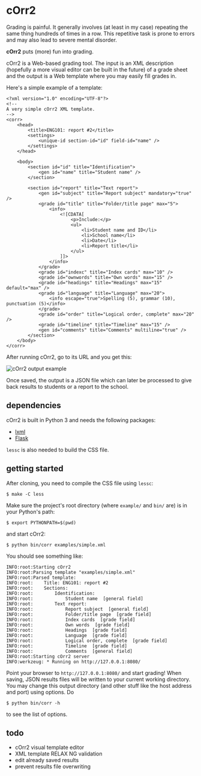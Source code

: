 cOrr2
=====

Grading is painful. It generally involves (at least in my case) repeating the
same thing hundreds of times in a row. This repetitive task is prone to errors
and may also lead to severe mental disorder.

**cOrr2** puts (more) fun into grading.

cOrr2 is a Web-based grading tool. The input is an XML description (hopefully
a more visual editor can be built in the future) of a grade sheet and the output
is a Web template where you may easily fill grades in.

Here's a simple example of a template:

```
<?xml version="1.0" encoding="UTF-8"?>
<!--
A very simple cOrr2 XML template.
-->
<corr>
    <head>
        <title>ENG101: report #2</title>
        <settings>
            <unique-id section-id="id" field-id="name" />
        </settings>
    </head>

    <body>
        <section id="id" title="Identification">
            <gen id="name" title="Student name" />
        </section>

        <section id="report" title="Text report">
            <gen id="subject" title="Report subject" mandatory="true" />
            <grade id="title" title="Folder/title page" max="5">
                <info>
                    <![CDATA[
                        <p>Include:</p>
                        <ul>
                            <li>Student name and ID</li>
                            <li>School name</li>
                            <li>Date</li>
                            <li>Report title</li>
                        </ul>
                    ]]>
                </info>
            </grade>
            <grade id="indexc" title="Index cards" max="10" />
            <grade id="ownwords" title="Own words" max="15" />
            <grade id="headings" title="Headings" max="15" default="max" />
            <grade id="language" title="Language" max="20">
                <info escape="true">Spelling (5), grammar (10), punctuation (5)</info>
            </grade>
            <grade id="order" title="Logical order, complete" max="20" />
            <grade id="timeline" title="Timeline" max="15" />
            <gen id="comments" title="Comments" multiline="true" />
        </section>
    </body>
</corr>
```

After running cOrr2, go to its URL and you get this:

![cOrr2 output example](http://0x3b.org/ss/thouing952.png)

Once saved, the output is a JSON file which can later be processed to give back
results to students or a report to the school.


dependencies
------------

cOrr2 is built in Python 3 and needs the following packages:

  * [lxml](http://lxml.de/)
  * [Flask](http://flask.pocoo.org/docs/)

`lessc` is also needed to build the CSS file.


getting started
---------------

After cloning, you need to compile the CSS file using `lessc`:

    $ make -C less

Make sure the project's root directory (where `example/` and `bin/` are) is in your
Python's path:

    $ export PYTHONPATH=$(pwd)

and start cOrr2:

    $ python bin/corr examples/simple.xml

You should see something like:

```
INFO:root:Starting cOrr2
INFO:root:Parsing template "examples/simple.xml"
INFO:root:Parsed template:
INFO:root:    Title: ENG101: report #2
INFO:root:    Sections:
INFO:root:        Identification:
INFO:root:            Student name  [general field]
INFO:root:        Text report:
INFO:root:            Report subject  [general field]
INFO:root:            Folder/title page  [grade field]
INFO:root:            Index cards  [grade field]
INFO:root:            Own words  [grade field]
INFO:root:            Headings  [grade field]
INFO:root:            Language  [grade field]
INFO:root:            Logical order, complete  [grade field]
INFO:root:            Timeline  [grade field]
INFO:root:            Comments  [general field]
INFO:root:Starting cOrr2 server
INFO:werkzeug: * Running on http://127.0.0.1:8080/
```

Point your browser to `http://127.0.0.1:8080/` and start grading! When saving,
JSON results files will be written to your current working directory. You may
change this output directory (and other stuff like the host address and port)
using options. Do

    $ python bin/corr -h

to see the list of options.


todo
----

  * cOrr2 visual template editor
  * XML template RELAX NG validation
  * edit already saved results
  * prevent results file overwriting
